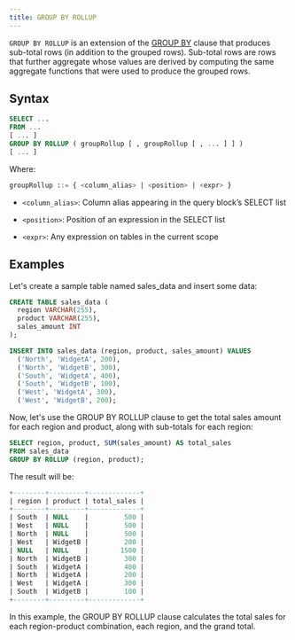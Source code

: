 ```yaml
---
title: GROUP BY ROLLUP
---
```



`GROUP BY ROLLUP` is an extension of the [GROUP BY](./06-group-by.md) clause that produces sub-total rows (in addition to the grouped rows). Sub-total rows are rows that further aggregate whose values are derived by computing the same aggregate functions that were used to produce the grouped rows.

## Syntax

```sql
SELECT ...
FROM ...
[ ... ]
GROUP BY ROLLUP ( groupRollup [ , groupRollup [ , ... ] ] )
[ ... ]
```

Where:
```sql
groupRollup ::= { <column_alias> | <position> | <expr> }
```

- `<column_alias>`: Column alias appearing in the query block’s SELECT list

- `<position>`: Position of an expression in the SELECT list

- `<expr>`: Any expression on tables in the current scope


## Examples

Let's create a sample table named sales_data and insert some data:
```sql
CREATE TABLE sales_data (
  region VARCHAR(255),
  product VARCHAR(255),
  sales_amount INT
);

INSERT INTO sales_data (region, product, sales_amount) VALUES
  ('North', 'WidgetA', 200),
  ('North', 'WidgetB', 300),
  ('South', 'WidgetA', 400),
  ('South', 'WidgetB', 100),
  ('West', 'WidgetA', 300),
  ('West', 'WidgetB', 200);
```

Now, let's use the GROUP BY ROLLUP clause to get the total sales amount for each region and product, along with sub-totals for each region:
```sql
SELECT region, product, SUM(sales_amount) AS total_sales
FROM sales_data
GROUP BY ROLLUP (region, product);
```

The result will be:
```sql
+--------+---------+-------------+
| region | product | total_sales |
+--------+---------+-------------+
| South  | NULL    |         500 |
| West   | NULL    |         500 |
| North  | NULL    |         500 |
| West   | WidgetB |         200 |
| NULL   | NULL    |        1500 |
| North  | WidgetB |         300 |
| South  | WidgetA |         400 |
| North  | WidgetA |         200 |
| West   | WidgetA |         300 |
| South  | WidgetB |         100 |
+--------+---------+-------------+
```

In this example, the GROUP BY ROLLUP clause calculates the total sales for each region-product combination, each region, and the grand total.